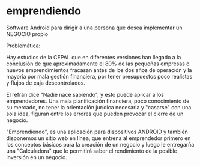 emprendiendo
============

Software Android para dirigir a una persona que desea implementar un NEGOCIO propio

Problemática:

Hay estudios de la CEPAL que en diferentes versiones han llegado a la conclusión de que aproximadamente 
el 80% de las pequeñas empresas o nuevos emprendimientos fracasan antes de los dos años de operación y
la mayoría por mala gestión financiera, por tener presupuestos poco realistas y flujos de caja descontrolados.

El refrán dice "Nadie nace sabiendo", y esto puede aplicar a los emprendedores. Una mala planificación
financiera, poco conocimiento de su mercado, no tener la orientación jurídica necesaria y "casarse" con una
sola idea, figuran entre los errores que pueden provocar el cierre de un negocio.

"Emprendiendo", es una aplicación para dispositivos ANDROID y también disponemos un sitio web en línea,
que entrena al emprendedor primero en los conceptos básicos para la creación de un negocio y luego le entregarña
una "Calculadora" que le permitirá saber el rendimiento de la posible inversión en un negocio.
